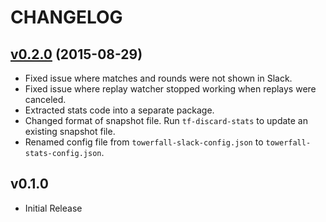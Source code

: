 CHANGELOG
=========

## [v0.2.0](https://github.com/zpchavez/towerfall-slack/compare/v0.1.0...v0.2.0) (2015-08-29)

* Fixed issue where matches and rounds were not shown in Slack.
* Fixed issue where replay watcher stopped working when replays were canceled.
* Extracted stats code into a separate package.
* Changed format of snapshot file. Run `tf-discard-stats` to update an existing snapshot file.
* Renamed config file from `towerfall-slack-config.json` to `towerfall-stats-config.json`.

## v0.1.0

* Initial Release

